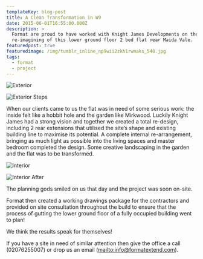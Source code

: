 ```yaml
---
templateKey: blog-post
title: A Clean Transformation in W9
date: 2015-06-01T16:55:00.000Z
description: >
  Format are proud to have worked with Knight James Developments on the
  re-imagining of this lower ground floor 2 bed flat near Maida Vale.
featuredpost: true
featuredimage: /img/tumblr_inline_np9wii2zkh1rwmaks_540.jpg
tags:
  - format
  - project
---
```

![Exterior](/img/tumblr_inline_np9w5k6zoc1rwmaks_540.jpg "Exterior")

![Exterior Steps](/img/tumblr_inline_np9w9pbjpz1rwmaks_540.jpg "Exterior Steps")

When our clients came to us the flat was in need of some serious work: the inside felt like a hobbit hole and the garden like Mirkwood. Luckily Knight James had a strong vision and together we created a total re-design, including 2 rear extensions that utilised the site’s shape and existing building line to maximise its potential. A complete internal re-arrangement, bringing as much light as possible into the living spaces and master bedroom completed the design. Some creative landscaping in the garden and the flat was to be transformed.

![Interior](/img/tumblr_inline_np9wczggil1rwmaks_540.jpg "Interior")

![Interior After](/img/tumblr_inline_np9wdy3gsl1rwmaks_540.jpg "Interior After")

The planning gods smiled on us that day and the project was soon on-site.

Format then created a working drawings package for the contractors and provided on site consultation throughout the build to ensure that the process of gutting the lower ground floor of a fully occupied building went to plan! 

We think the results speak for themselves!

If you have a site in need of similar attention then give the office a call (02076255007) or drop us an email (<mailto:info@formatextend.com>).
